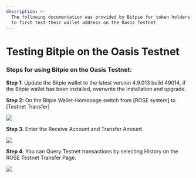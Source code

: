 ```yaml
---
description: >-
  The following documentation was provided by Bitpie for token holders who want
  to first test their wallet address on the Oasis Testnet
---
```


# Testing Bitpie on the Oasis Testnet

### Steps for using Bitpie on the Oasis Testnet:

**Step 1:** Update the Bitpie wallet to the latest version 4.9.013 build 49014, if the Bitpie wallet has been installed, overwrite the installation and upgrade.

**Step 2:** On the Bitpie Wallet-Homepage switch from \[ROSE system\] to \[Testnet Transfer\]

![](https://lh4.googleusercontent.com/xYKA_b-hscv2nyHOODZ-0fN7WjKRvMt6bktTdTeYZ9yPC9YICDmwqA-c9j_e-xdCJHvSB5rG7ws2dqDi5nUmjzsgGdLZR7QgkzaW2NtL0b6VNbFXvpudweVOxagEqAVVdviKBc3O)

**Step 3.** Enter the Receive Account and Transfer Amount.

![](https://lh5.googleusercontent.com/US9PYLgxe2SKdE4LxpK7zUlne_SiQiSv284CXHsrPJLDxXC1AvBHH6wDI1UUwt4ytLng69NOLVS8u-cLzDrjiom0e8ggf71j9msUPywk7OTtk_J4Gccsici_3V0_tb7Ipy6lTYmH)

**Step 4.** You can Query Testnet transactions by selecting History on the ROSE Testnet Transfer Page.

![](https://lh4.googleusercontent.com/wZuz_iw3_uceyuKXf7gU78k8DoPPmnkVWb3ajHtZPpDSWJUqEVorQY-nYyYsaxk_c1pKApR2aO8rFahs9LTiFKoLd-uCEljzL-4rBc8Y8tQKqN5p2MbKjgxFSqJ3qi_b7mkjjbVV)

